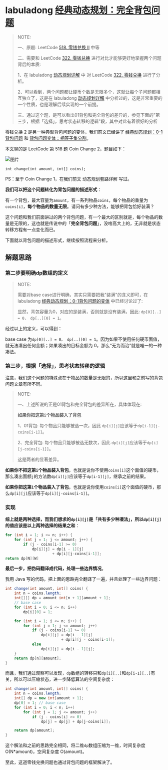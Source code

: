 # labuladong [经典动态规划：完全背包问题](https://mp.weixin.qq.com/s/zGJZpsGVMlk-Vc2PEY4RPw)

> NOTE: 
>
> 一、原题: LeetCode [518. 零钱兑换 II](https://leetcode-cn.com/problems/coin-change-2/) 中等 
>
> 二、需要和 LeetCode [322. 零钱兑换](https://leetcode-cn.com/problems/coin-change/) 进行对比才能够更好地掌握两个问题背后的本质: 
>
> 1、在 labuladong [动态规划详解](https://mp.weixin.qq.com/s/Cw39C9MY9Wr2JlcvBQZMcA)  中 对  LeetCode [322. 零钱兑换](https://leetcode-cn.com/problems/coin-change/) 进行了分析。
>
> 2、可以看到，两个问题都让硬币个数是无限多个，这就让每个子问题都相互独立了，这是在  labuladong [动态规划详解](https://mp.weixin.qq.com/s/Cw39C9MY9Wr2JlcvBQZMcA)  中分析过的，这是非常重要的一个性质，也是理解后续实现的一个前提。
>
> 三、通过这个题，是可以看出01背包和完全背包的差异的，参见下面的"第三步，根据「选择」，思考状态转移的逻辑"段，其中对此有着很好的分析
>
> 

零钱兑换 2 是另一种典型背包问题的变体，我们前文已经讲了 [经典动态规划：0-1 背包问题](http://mp.weixin.qq.com/s?__biz=MzAxODQxMDM0Mw==&mid=2247485064&idx=1&sn=550705eb67f5e71487c8b218382919d6&chksm=9bd7f880aca071962a5a17d0f85d979d6f0c5a5ce32c84b8fee88e36d451f9ccb3bb47b88f78&scene=21#wechat_redirect) 和 [背包问题变体：相等子集分割](http://mp.weixin.qq.com/s?__biz=MzAxODQxMDM0Mw==&mid=2247485103&idx=1&sn=8a9752e18ed528e5c18d973dcd134260&chksm=9bd7f8a7aca071b14c736a30ef7b23b80914c676414b01f8269808ef28da48eb13e90a432fff&scene=21#wechat_redirect)。

本文聊的是 LeetCode 第 518 题 Coin Change 2，题目如下：

![图片](https://mmbiz.qpic.cn/sz_mmbiz_jpg/gibkIz0MVqdHoaEqAyTK5MZLdRia4f8TbwNQb7fZjwicAoF3d7J7EPJibQJm0sYDX0R1MxK1pnP9LGMTpTUic2vzfFw/640?wx_fmt=jpeg&tp=webp&wxfrom=5&wx_lazy=1&wx_co=1)

```
int change(int amount, int[] coins);
```

PS：至于 Coin Change 1，在我们前文 动态规划套路详解 写过。

**我们可以把这个问题转化为背包问题的描述形式**：

有一个背包，最大容量为`amount`，有一系列物品`coins`，每个物品的重量为`coins[i]`，**每个物品的数量无限**。请问有多少种方法，能够把背包恰好装满？

这个问题和我们前面讲过的两个背包问题，有一个最大的区别就是，每个物品的数量是无限的，这也就是传说中的「**完全背包问题**」，没啥高大上的，无非就是状态转移方程有一点变化而已。

下面就以背包问题的描述形式，继续按照流程来分析。



## 解题思路



### 第二步要明确dp数组的定义

> NOTE: 
>
> 需要对base case进行明确，其实只需要把我"装满"的含义即可，在 labuladong [经典动态规划：0-1背包问题的变体](https://mp.weixin.qq.com/s/OzdkF30p5BHelCi6inAnNg) 中已经讨论过了:
>
> 显然，背包容量为0，对应的是装满，否则就是没有装满，因此: `dp[0][..] = 0， dp[..][0] = 1`。

经过以上的定义，可以得到：

base case 为`dp[0][..] = 0， dp[..][0] = 1`。因为如果不使用任何硬币面值，就无法凑出任何金额；如果凑出的目标金额为 0，那么“无为而治”就是唯一的一种凑法。



### 第三步，根据「选择」，思考状态转移的逻辑

注意，我们这个问题的特殊点在于物品的数量是无限的，所以这里和之前写的背包问题文章有所不同。

> NOTE: 
>
> 一、上述所说的正是01背包和完全背包的差异所在，具体体现在: 
>
> **如果你把这第`i`个物品装入了背包**
>
> 1、01背包: 每个物品只能够被选一次，因此 `dp[i][j]`应该等于`dp[i-1][j-coins[i-1]]`。
>
> 2、完全背包: 每个物品只能够被选无数次，因此 `dp[i][j]`应该等于`dp[i][j-coins[i-1]]`。
>
> 这是两者的显著差异。

**如果你不把这第`i`个物品装入背包**，也就是说你不使用`coins[i]`这个面值的硬币，那么凑出面额`j`的方法数`dp[i][j]`应该等于`dp[i-1][j]`，继承之前的结果。

**如果你把这第`i`个物品装入了背包**，也就是说你使用`coins[i]`这个面值的硬币，那么`dp[i][j]`应该等于`dp[i][j-coins[i-1]]`。

### 实现

**综上就是两种选择，而我们想求的`dp[i][j]`是「共有多少种凑法」，所以`dp[i][j]`的值应该是以上两种选择的结果之和**：

```Java
for (int i = 1; i <= n; i++) {
    for (int j = 1; j <= amount; j++) {
        if (j - coins[i-1] >= 0)
            dp[i][j] = dp[i - 1][j] 
                     + dp[i][j-coins[i-1]];
return dp[N][W]
```

**最后一步，把伪码翻译成代码，处理一些边界情况**。

我用 Java 写的代码，把上面的思路完全翻译了一遍，并且处理了一些边界问题：

```Java
int change(int amount, int[] coins) {
    int n = coins.length;
    int[][] dp = amount int[n + 1][amount + 1];
    // base case
    for (int i = 0; i <= n; i++) 
        dp[i][0] = 1;

    for (int i = 1; i <= n; i++) {
        for (int j = 1; j <= amount; j++)
            if (j - coins[i-1] >= 0)
                dp[i][j] = dp[i - 1][j] 
                         + dp[i][j - coins[i-1]];
            else 
                dp[i][j] = dp[i - 1][j];
    }
    return dp[n][amount];
}
```

而且，我们通过观察可以发现，`dp`数组的转移只和`dp[i][..]`和`dp[i-1][..]`有关，所以可以压缩状态，进一步降低算法的空间复杂度：

```Java
int change(int amount, int[] coins) {
    int n = coins.length;
    int[] dp = new int[amount + 1];
    dp[0] = 1; // base case
    for (int i = 0; i < n; i++)
        for (int j = 1; j <= amount; j++)
            if (j - coins[i] >= 0)
                dp[j] = dp[j] + dp[j-coins[i]];

    return dp[amount];
}
```

这个解法和之前的思路完全相同，将二维`dp`数组压缩为一维，时间复杂度 O(N*amount)，空间复杂度 O(amount)。

至此，这道零钱兑换问题也通过背包问题的框架解决了。